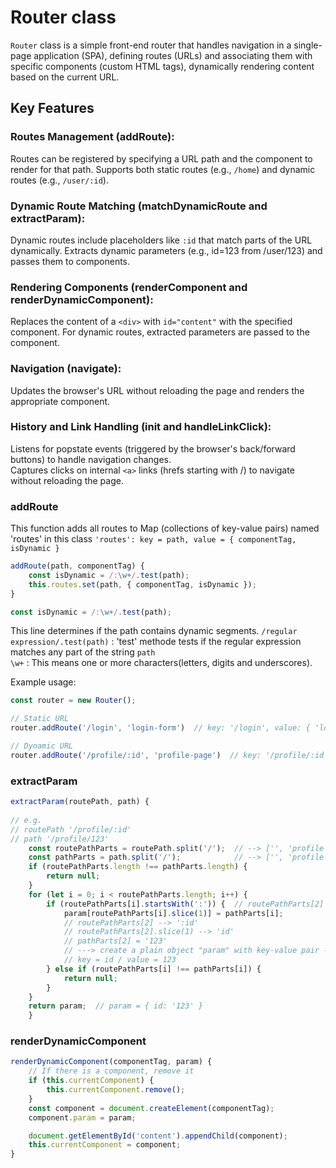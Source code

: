 # Router class

`Router` class is a simple front-end router that handles navigation in a single-page application (SPA), defining routes (URLs) and associating them with specific components (custom HTML tags), dynamically rendering content based on the current URL.

## Key Features

### Routes Management (addRoute):
Routes can be registered by specifying a URL path and the component to render for that path.
Supports both static routes (e.g., `/home`) and dynamic routes (e.g., `/user/:id`).   

### Dynamic Route Matching (matchDynamicRoute and extractParam):
Dynamic routes include placeholders like `:id` that match parts of the URL dynamically.
Extracts dynamic parameters (e.g., id=123 from /user/123) and passes them to components.   

### Rendering Components (renderComponent and renderDynamicComponent):
Replaces the content of a `<div>` with `id="content"` with the specified component.
For dynamic routes, extracted parameters are passed to the component.   

### Navigation (navigate):
Updates the browser's URL without reloading the page and renders the appropriate component.   

### History and Link Handling (init and handleLinkClick):
Listens for popstate events (triggered by the browser's back/forward buttons) to handle navigation changes.   
Captures clicks on internal `<a>` links (hrefs starting with /) to navigate without reloading the page.   

### addRoute
This function adds all routes to Map (collections of key-value pairs) named 'routes' in this class
`'routes': key = path, value = { componentTag, isDynamic }`

```js
addRoute(path, componentTag) {
	const isDynamic = /:\w+/.test(path);
    this.routes.set(path, { componentTag, isDynamic });
}
```

```js
const isDynamic = /:\w+/.test(path);
```
This line determines if the path contains dynamic segments.
`/regular expression/.test(path)` : 'test' methode tests if the regular expression matches any part of the string `path`   
`\w+` : This means one or more characters(letters, digits and underscores).   

Example usage:
```js
const router = new Router();

// Static URL
router.addRoute('/login', 'login-form')  // key: '/login', value: { 'login-form', false }

// Dynamic URL
router.addRoute('/profile/:id', 'profile-page')  // key: '/profile/:id', value: { 'profile-page', true }
```

### extractParam
```js
extractParam(routePath, path) {
	
// e.g.
// routePath '/profile/:id'
// path '/profile/123'
	const routePathParts = routePath.split('/');  // --> ['', 'profile', ':id']
	const pathParts = path.split('/');            // --> ['', 'profile', '123']
	if (routePathParts.length !== pathParts.length) {
		return null;
	}
	for (let i = 0; i < routePathParts.length; i++) {
		if (routePathParts[i].startsWith(':')) {  // routePathParts[2] --> ':id' --> true
			param[routePathParts[i].slice(1)] = pathParts[i];
			// routePathParts[2] --> ':id'
			// routePathParts[2].slice(1) --> 'id'
			// pathParts[2] = '123'
			// ---> create a plain object "param" with key-value pair --> param[id] = '123'
			// key = id / value = 123
		} else if (routePathParts[i] !== pathParts[i]) {
			return null;
		}
	}
	return param;  // param = { id: '123' }
	}
```

### renderDynamicComponent

```js
renderDynamicComponent(componentTag, param) {
	// If there is a component, remove it
	if (this.currentComponent) {
		this.currentComponent.remove();
	}
	const component = document.createElement(componentTag);
	component.param = param;

	document.getElementById('content').appendChild(component);
	this.currentComponent = component;
}
```